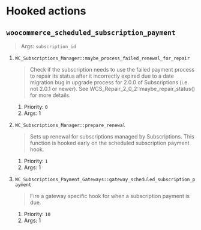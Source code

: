 # Hooked actions

## `woocommerce_scheduled_subscription_payment`
> Args: `subscription_id`

1. `WC_Subscriptions_Manager::maybe_process_failed_renewal_for_repair`

   > Check if the subscription needs to use the failed payment process to repair its status after it incorrectly expired due to a date migration bug in upgrade process for 2.0.0 of Subscriptions (i.e. not 2.0.1 or newer). See WCS_Repair_2_0_2::maybe_repair_status() for more details.
   1. Priority: `0`
   1. Args: 1

1. `WC_Subscriptions_Manager::prepare_renewal`

   > Sets up renewal for subscriptions managed by Subscriptions. This function is hooked early on the scheduled subscription payment hook.
   1. Priority: `1`
   1. Args: 1

1. `WC_Subscriptions_Payment_Gateways::gateway_scheduled_subscription_payment`

   > Fire a gateway specific hook for when a subscription payment is due.
   1. Priority: `10`
   1. Args: 1
